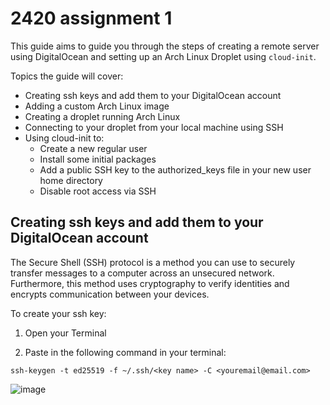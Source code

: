 # 2420 assignment 1

This guide aims to guide you through the steps of creating a remote server using DigitalOcean and setting up an Arch Linux Droplet using ```cloud-init```.

Topics the guide will cover:
- Creating ssh keys and add them to your DigitalOcean account
- Adding a custom Arch Linux image
- Creating a droplet running Arch Linux
- Connecting to your droplet from your local machine using SSH
- Using cloud-init to:
    - Create a new regular user
    - Install some initial packages
    - Add a public SSH key to the authorized_keys file in your new user home directory
    - Disable root access via SSH


## Creating ssh keys and add them to your DigitalOcean account
The Secure Shell (SSH) protocol is a method you can use to securely transfer messages to a computer across an unsecured network. Furthermore, this method uses cryptography to verify identities and encrypts communication between your devices.

To create your ssh key:
1. Open your Terminal

2. Paste in the following command in your terminal:
```
ssh-keygen -t ed25519 -f ~/.ssh/<key name> -C <youremail@email.com>
```
![image](https://github.com/user-attachments/assets/e9dd9126-29f9-4b05-8f78-1d291cac7c49)
